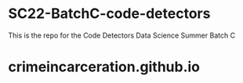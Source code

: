 # SC22-BatchC-code-detectors
This is the repo for the Code Detectors Data Science Summer Batch C 
# crimeincarceration.github.io
